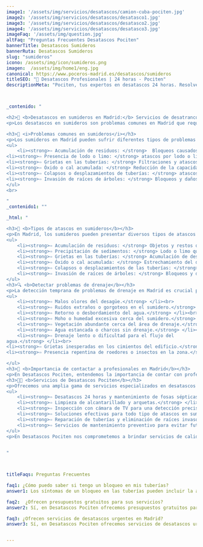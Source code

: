 ```yaml
---
image1: '/assets/img/servicios/desatascos/camion-cuba-pociten.jpg'
image2: '/assets/img/servicios/desatascos/desatasco1.jpg'
image3: '/assets/img/servicios/desatascos/desatasco2.jpg'
image4: '/assets/img/servicios/desatascos/desatasco3.jpg'
imageFaq: '/assets/img/question.jpg'
altFaq: "Preguntas Frecuentes Desatascos Pociten"
bannerTitle: Desatascos Sumideros
bannerRuta: Desatascos Sumideros
slug: "sumideros"
icono: /assets/img/icon/sumideros.png
imagen:  /assets/img/home1/eng.jpg
canonical: https://www.poceros-madrid.es/desatascos/sumideros
titleSEO: "🌟 Desatascos Profesionales | 24 horas - Pociten"
descriptionMeta: "Pociten, tus expertos en desatascos 24 horas. Resolvemos problemas de forma rápida y eficiente en desagües y sumideros. Llámanos al 647 37 67 82 📱."



_contenido: "

<h2>🚰 <b>Desatascos en sumideros en Madrid:</b> Servicios de desatrancos 24 horas - Desatascos Pociten</h2>
<p>Los desatascos en sumideros son problemas comunes en Madrid que requieren soluciones efectivas. En Desatascos Pociten, ofrecemos servicios de desatrancos 24 horas y mantenimiento de fosas sépticas, especializándonos en la limpieza de alcantarillado y arquetas, así como la inspección con cámara de TV. Confía en nuestros servicios profesionales para solucionar atascos en sumideros y garantizar el buen funcionamiento de tu sistema de drenaje en Madrid.</p>

<h3>🔧 <i>Problemas comunes en sumideros</i></h3>
<p>Los sumideros en Madrid pueden sufrir diferentes tipos de problemas que ocasionan atascos:</p>
<ul>
    <li><strong>⇨ Acumulación de residuos: </strong>  Bloqueos causados por desechos en los sumideros.</li><br>
<li><strong>⇨ Presencia de lodo o limo: </strong> atascos por lodo o limo que afectan el flujo del agua.</li><br>
<li><strong>⇨ Grietas en las tuberías: </strong> Filtraciones y atascos causados por grietas en las tuberías.</li><br>
<li><strong>⇨ Óxido o cal acumulada: </strong> Reducción de la capacidad de drenaje debido al óxido o cal.</li><br>
<li><strong>⇨ Colapsos o desplazamientos de tuberías: </strong> atascos provocados por tuberías dañadas.</li><br>
<li><strong>⇨ Invasión de raíces de árboles: </strong> Bloqueos y daños causados por raíces en las tuberías.</li><br>
</ul>
<br>

"
_contenido1: ""

_html: "

<h3>🚧 <b>Tipos de atascos en sumideros</b></h3>
<p>En Madrid, los sumideros pueden presentar diversos tipos de atascos que afectan su funcionamiento:</p>
<ul>
    <li><strong>⇨ Acumulación de residuos: </strong> Objetos y restos que impiden el flujo correcto del agua.</li><br>
    <li><strong>⇨ Precipitación de sedimentos: </strong> Lodo o limo que causa atascos y reduce la capacidad de drenaje.</li><br>
    <li><strong>⇨ Grietas en las tuberías: </strong> Acumulación de desechos en tuberías agrietadas que obstruyen el paso del agua.</li><br>
    <li><strong>⇨ Óxido o cal acumulada: </strong> Estrechamiento del diámetro de las tuberías por acumulación de óxido o cal.</li><br>
    <li><strong>⇨ Colapsos o desplazamientos de las tuberías: </strong> Impedimento completo del paso del agua debido a daños en las tuberías.</li><br>
    <li><strong>⇨ Invasión de raíces de árboles: </strong> Bloqueos y daños por raíces que infiltran las tuberías.</li><br>
</ul>
<h3>🔍 <b>Detectar problemas de drenaje</b></h3>
<p>La detección temprana de problemas de drenaje en Madrid es crucial para evitar daños mayores. Algunos signos comunes incluyen:</p>
<ul>
    <li><strong>⇨ Malos olores del desagüe.</strong> </li><br>
    <li><strong>⇨ Ruidos extraños o gorgoteos en el sumidero.</strong> </li><br>
    <li><strong>⇨ Retorno o desbordamiento del agua.</strong> </li><br>
    <li><strong>⇨ Moho o humedad excesiva cerca del sumidero.</strong> </li><br>
    <li><strong>⇨ Vegetación abundante cerca del área de drenaje.</strong> </li><br>
    <li><strong>⇨ Agua estancada o charcos sin drenaje.</strong> </li><br>
    <li><strong>⇨ Drenaje lento o dificultad para el flujo del
agua.</strong> </li><br>
<li><strong>⇨ Grietas inesperadas en los cimientos del edificio.</strong> </li><br>
<li><strong>⇨ Presencia repentina de roedores o insectos en la zona.</strong> </li><br>

</ul>
<h3>💼 <b>Importancia de contactar a profesionales en Madrid</b></h3>
<p>En Desatascos Pociten, entendemos la importancia de contar con profesionales capacitados para resolver los problemas de desatascos en sumideros en Madrid. Nuestro equipo de expertos ofrece soluciones eficaces y duraderas, utilizando las herramientas y tecnologías más avanzadas.</p>
<h3>👨‍🔧 <b>Servicios de Desatascos Pociten</b></h3>
<p>Ofrecemos una amplia gama de servicios especializados en desatascos en sumideros y sistemas de drenaje en Madrid, incluyendo:</p>
<ul>
    <li><strong>⇨ Desatascos 24 horas y mantenimiento de fosas sépticas.</strong> </li><br>
    <li><strong>⇨ Limpieza de alcantarillado y arquetas.</strong> </li><br>
    <li><strong>⇨ Inspección con cámara de TV para una detección precisa de problemas.</strong> </li><br>
    <li><strong>⇨ Soluciones efectivas para todo tipo de atascos en sumideros.</strong> </li><br>
    <li><strong>⇨ Reparación de tuberías y eliminación de raíces invasoras.</strong> </li><br>
    <li><strong>⇨ Servicios de mantenimiento preventivo para evitar futuros atascos.</strong> </li><br>
</ul>
<p>En Desatascos Pociten nos comprometemos a brindar servicios de calidad, atención rápida y eficiente, y soluciones personalizadas para cada cliente en Madrid. Confía en nosotros para mantener tu sistema de drenaje en perfecto estado.</p>

	    
"



titleFaqs: Preguntas Frecuentes

faq1: ¿Cómo puedo saber si tengo un bloqueo en mis tuberías?
answer1: Los síntomas de un bloqueo en las tuberías pueden incluir la acumulación de agua en el fregadero o en la ducha, olores desagradables provenientes de los desagües y el desbordamiento del inodoro.

faq2:  ¿Ofrecen presupuestos gratuitos para sus servicios?
answer2: Sí, en Desatascos Pociten ofrecemos presupuestos gratuitos para todos nuestros servicios de desatascos en Madrid. Puede contactarnos en cualquier momento para solicitar uno.

faq3: ¿Ofrecen servicios de desatascos urgentes en Madrid?
answer3: Sí, en Desatascos Pociten ofrecemos servicios de desatascos urgentes en Madrid para solucionar los problemas de nuestros clientes de forma rápida y efectiva.


---
```

